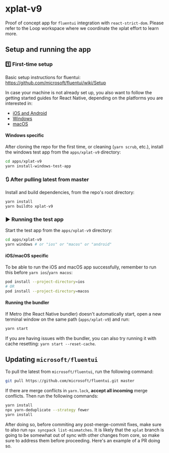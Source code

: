 # xplat-v9

Proof of concept app for `fluentui` integration with `react-strict-dom`. Please refer to the Loop workspace where we coordinate the xplat effort to learn more.

## Setup and running the app

### 1️⃣ First-time setup

Basic setup instructions for fluentui: https://github.com/microsoft/fluentui/wiki/Setup

In case your machine is not already set up, you also want to follow the getting started guides for React Native, depending on the platforms you are interested in:

- [iOS and Android](https://reactnative.dev/docs/environment-setup)
- [Windows](https://microsoft.github.io/react-native-windows/docs/rnw-dependencies)
- [macOS](https://microsoft.github.io/react-native-windows/docs/rnm-dependencies)

#### Windows specific

After cloning the repo for the first time, or cleaning (`yarn scrub`, etc.), install the windows test app from the `apps/xplat-v9` directory:

```sh
cd apps/xplat-v9
yarn install-windows-test-app
```

### 🔃 After pulling latest from master

Install and build dependencies, from the repo's root directory:

```sh
yarn install
yarn buildto xplat-v9
```

### ▶️ Running the test app

Start the test app from the `apps/xplat-v9` directory:

```sh
cd apps/xplat-v9
yarn windows # or "ios" or "macos" or "android"
```

#### iOS/macOS specific

To be able to run the iOS and macOS app successfully, remember to run this before `yarn ios`/`yarn macos`:

```sh
pod install --project-directory=ios
# OR
pod install --project-directory=macos
```

#### Running the bundler

If Metro (the React Native bundler) doesn't automatically start, open a new terminal window on the same path (`apps/xplat-v9`) and run:

```sh
yarn start
```

If you are having issues with the bundler, you can also try running it with cache resetting: `yarn start --reset-cache`.

## Updating `microsoft/fluentui`

To pull the latest from `microsoft/fluentui`, run the following command:

```sh
git pull https://github.com/microsoft/fluentui.git master
```

If there are merge conflicts in `yarn.lock`, **accept all incoming** merge conflicts. Then run the following commands:

```sh
yarn install
npx yarn-deduplicate --strategy fewer
yarn install

```

After doing so, before commiting any post-merge-commit fixes, make sure to also run `npx syncpack list-mismatches`. It is likely that the `xplat` branch is going to be somewhat out of sync with other changes from core, so make sure to address them before proceeding. Here's an example of a PR doing so.
